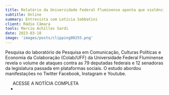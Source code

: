 ```yaml
---
title: Relatório da Universidade Federal Fluminense aponta que violência política de gênero afasta as mulheres da política
subtitle: Online
summary: Entrevista com Letícia Sabbatini
client: Rádio Câmara
tools: Marcio Achilles Sardi
date: 2023-03-10
image: 'images/posts/clipping00255.png'
---
```


Pesquisa do laboratório de Pesquisa em Comunicação, Culturas Políticas e Economia da Colaboração (Colab/UFF) da Universidade Federal Fluminense revela o volume de ataques contra as 79 deputadas federais e 12 senadoras da legislatura passada em plataformas sociais. O estudo abordou manifestações no Twitter Facebook, Instagram e Youtube.

<div class="post__share"><ul class="share__list list-reset">ACESSE A NOTÍCIA COMPLETA<li class="share__item" style="margin-left: 10px"><a class="share__link share__facebook" style="background: #fa5657" href="https://www.camara.leg.br/radio/programas/944047-relatorio-da-universidade-federal-fluminense-aponta-que-violencia-politica-de-genero-afasta-as-mulheres-da-politica/ 
onclick=window.open(this.href, 'pop-up', 'left=20,top=20,width=500,height=500,toolbar=1,resizable=0'); return false;" title="Link" rel="nofollow"><i class="fa-solid fa-link"></i></a></li></ul></div>
<!-- <div class="gallery-box"><div class="gallery"><img src="/clipping/images/example-1.jpg" loading="lazy" alt="Project"><img src="/clipping/images/example-2.jpg" loading="lazy" alt="Project"></div><em>Gallery / <a href="https://www.freepik.com/" target="_blank">Freepic</a></em></div> -->

